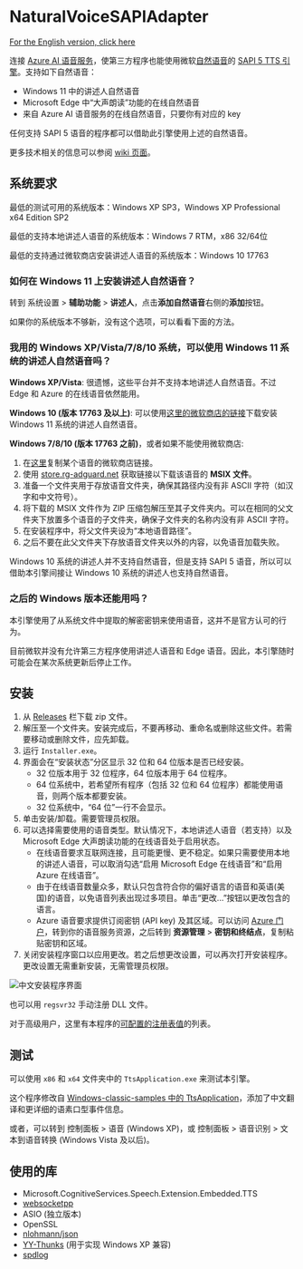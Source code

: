 # NaturalVoiceSAPIAdapter

[For the English version, click here](README.md)

连接 [Azure AI 语音服务][3]，使第三方程序也能使用微软[自然语音][2]的 [SAPI 5 TTS 引擎][1]。支持如下自然语音：

- Windows 11 中的讲述人自然语音
- Microsoft Edge 中“大声朗读”功能的在线自然语音
- 来自 Azure AI 语音服务的在线自然语音，只要你有对应的 key

任何支持 SAPI 5 语音的程序都可以借助此引擎使用上述的自然语音。

更多技术相关的信息可以参阅 [wiki 页面][4]。

## 系统要求

最低的测试可用的系统版本：Windows XP SP3，Windows XP Professional x64 Edition SP2

最低的支持本地讲述人语音的系统版本：Windows 7 RTM，x86 32/64位

最低的支持通过微软商店安装讲述人语音的系统版本：Windows 10 17763

### 如何在 Windows 11 上安装讲述人自然语音？

转到 系统设置 > **辅助功能** > **讲述人**，点击**添加自然语音**右侧的**添加**按钮。

如果你的系统版本不够新，没有这个选项，可以看看下面的方法。

### 我用的 Windows XP/Vista/7/8/10 系统，可以使用 Windows 11 系统的讲述人自然语音吗？

**Windows XP/Vista**: 很遗憾，这些平台并不支持本地讲述人自然语音。不过 Edge 和 Azure 的在线语音依然能用。

**Windows 10 (版本 17763 及以上)**: 可以使用[这里的微软商店的链接][5]下载安装 Windows 11 系统的讲述人自然语音。

**Windows 7/8/10 (版本 17763 之前)**，或者如果不能使用微软商店: 
1. 在[这里][5]复制某个语音的微软商店链接。
2. 使用 [store.rg-adguard.net](https://store.rg-adguard.net/) 获取链接以下载该语音的 **MSIX 文件**。
3. 准备一个文件夹用于存放语音文件夹，确保其路径内没有非 ASCII 字符（如汉字和中文符号）。
4. 将下载的 MSIX 文件作为 ZIP 压缩包解压至其子文件夹内。可以在相同的父文件夹下放置多个语音的子文件夹，确保子文件夹的名称内没有非 ASCII 字符。
5. 在安装程序中，将父文件夹设为“本地语音路径”。
6. 之后不要在此父文件夹下存放语音文件夹以外的内容，以免语音加载失败。

Windows 10 系统的讲述人并不支持自然语音，但是支持 SAPI 5 语音，所以可以借助本引擎间接让 Windows 10 系统的讲述人也支持自然语音。

### 之后的 Windows 版本还能用吗？

本引擎使用了从系统文件中提取的解密密钥来使用语音，这并不是官方认可的行为。

目前微软并没有允许第三方程序使用讲述人语音和 Edge 语音。因此，本引擎随时可能会在某次系统更新后停止工作。

## 安装

1. 从 [Releases][6] 栏下载 zip 文件。
2. 解压至一个文件夹。安装完成后，不要再移动、重命名或删除这些文件。若需要移动或删除文件，应先卸载。
3. 运行 `Installer.exe`。
4. 界面会在“安装状态”分区显示 32 位和 64 位版本是否已经安装。
    - 32 位版本用于 32 位程序，64 位版本用于 64 位程序。
    - 64 位系统中，若希望所有程序（包括 32 位和 64 位程序）都能使用语音，则两个版本都要安装。
    - 32 位系统中，“64 位”一行不会显示。
5. 单击安装/卸载。需要管理员权限。
6. 可以选择需要使用的语音类型。默认情况下，本地讲述人语音（若支持）以及 Microsoft Edge 大声朗读功能的在线语音处于启用状态。
    - 在线语音要求互联网连接，且可能更慢、更不稳定。如果只需要使用本地的讲述人语音，可以取消勾选“启用 Microsoft Edge 在线语音”和“启用 Azure 在线语音”。
    - 由于在线语音数量众多，默认只包含符合你的偏好语言的语音和英语(美国)的语音，以免语音列表出现过多项目。单击“更改...”按钮以更改包含的语言。
    - Azure 语音要求提供订阅密钥 (API key) 及其区域。可以访问 [Azure 门户](https://portal.azure.com/)，转到你的语音服务资源，之后转到 **资源管理** > **密钥和终结点**，复制粘贴密钥和区域。
7. 关闭安装程序窗口以应用更改。若之后想更改设置，可以再次打开安装程序。更改设置无需重新安装，无需管理员权限。

![中文安装程序界面](https://github.com/user-attachments/assets/22fe9b09-555f-4878-8a80-7ad3ae92fb60)


也可以用 `regsvr32` 手动注册 DLL 文件。

对于高级用户，这里有本程序的[可配置的注册表值][8]的列表。

## 测试

可以使用 `x86` 和 `x64` 文件夹中的 `TtsApplication.exe` 来测试本引擎。

这个程序修改自 [Windows-classic-samples 中的 TtsApplication][7]，添加了中文翻译和更详细的语素口型事件信息。

或者，可以转到 控制面板 > 语音 (Windows XP)，或 控制面板 > 语音识别 > 文本到语音转换 (Windows Vista 及以后)。

## 使用的库
- Microsoft.CognitiveServices.Speech.Extension.Embedded.TTS
- [websocketpp](https://github.com/zaphoyd/websocketpp)
- ASIO (独立版本)
- OpenSSL
- [nlohmann/json](https://github.com/nlohmann/json)
- [YY-Thunks](https://github.com/Chuyu-Team/YY-Thunks) (用于实现 Windows XP 兼容)
- [spdlog](https://github.com/gabime/spdlog)

[1]: https://learn.microsoft.com/en-us/previous-versions/windows/desktop/ms717037(v=vs.85)
[2]: https://speech.microsoft.com/portal/voicegallery
[3]: https://learn.microsoft.com/azure/ai-services/speech-service/
[4]: ../../wiki
[5]: ../../wiki/讲述人自然语音下载链接
[6]: ../../releases
[7]: https://github.com/microsoft/Windows-classic-samples/tree/main/Samples/Win7Samples/winui/speech/ttsapplication
[8]: ../../wiki/Configurable-registry-values
